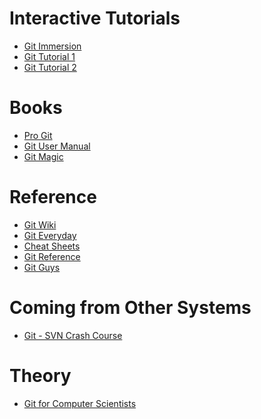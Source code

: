 <!--
{
"name": "git-resources",
"version" : "0.1",
"title" : "Get Deeper into Git",
"description" : "If you know the basics of git, these resources will get you to the next level.",
"freshnessDate" : 2015-11-17,
"author" : "Teppo Jouttenus",
"license" : "CC BY 4.0"
}
-->

<!-- @section -->

# Interactive Tutorials

* [Git Immersion](http://gitimmersion.com)
* [Git Tutorial 1](https://www.kernel.org/pub/software/scm/git/docs/gittutorial.html)
* [Git Tutorial 2](https://www.kernel.org/pub/software/scm/git/docs/gittutorial-2.html)


<!-- @section -->

# Books

* [Pro Git](http://git-scm.com/book/en/v2)
* [Git User Manual](https://www.kernel.org/pub/software/scm/git/docs/user-manual.html)
* [Git Magic](http://www-cs-students.stanford.edu/~blynn/gitmagic/)


<!-- @section -->

# Reference

* [Git Wiki](https://git.wiki.kernel.org/index.php/Main_Page)
* [Git Everyday](https://www.kernel.org/pub/software/scm/git/docs/giteveryday.html)
* [Cheat Sheets](http://cheat.errtheblog.com/s/git)
* [Git Reference](http://gitref.org/)
* [Git Guys](http://www.gitguys.com/topics/)

<!-- @section -->

# Coming from Other Systems

* [Git - SVN Crash Course](http://git.or.cz/course/svn.html)

# Theory

* [Git for Computer Scientists](http://eagain.net/articles/git-for-computer-scientists/)
